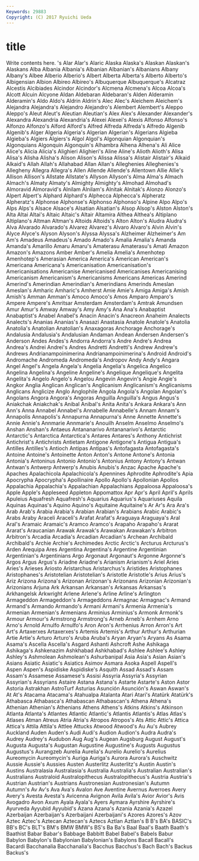 ```yaml
---
Keywords: 29883 
Copyright: (C) 2017 Ryuichi Ueda
---
```


# title

Write contents here.
's Alar Alar's Alaric
Alaska Alaska's Alaskan Alaskan's Alaskans Alba Albania Albania's Albanian Albanian's
Albanians Albany Albany's Albee Alberio Alberio's Albert Alberta Alberta's Alberto
Alberto's Albigensian Albion Albireo Albireo's Albuquerque Albuquerque's Alcatraz Alcestis Alcibiades
Alcindor Alcindor's Alcmena Alcmena's Alcoa Alcoa's Alcott Alcuin Alcyone Aldan
Aldebaran Aldebaran's Alden Alderamin Alderamin's Aldo Aldo's Aldrin Aldrin's Alec
Alec's Aleichem Aleichem's Alejandra Alejandra's Alejandro Alejandro's Alembert Alembert's Aleppo
Aleppo's Aleut Aleut's Aleutian Aleutian's Alex Alex's Alexander Alexander's Alexandra
Alexandria Alexandria's Alexei Alexei's Alexis Alfonso Alfonso's Alfonzo Alfonzo's Alford
Alford's Alfred Alfreda Alfreda's Alfredo Algenib Algenib's Alger Algeria Algeria's
Algerian Algerian's Algerians Algieba Algieba's Algiers Algiers's Algol Algol's Algonquian
Algonquian's Algonquians Algonquin Algonquin's Alhambra Alhena Alhena's Ali Alice Alice's
Alicia Alicia's Alighieri Alighieri's Aline Aline's Alioth Alioth's Alisa Alisa's
Alisha Alisha's Alison Alison's Alissa Alissa's Alistair Alistair's Alkaid Alkaid's
Allah Allah's Allahabad Allan Allan's Alleghenies Alleghenies's Allegheny Allegra Allegra's
Allen Allende Allende's Allentown Allie Allie's Allison Allison's Allstate Allstate's
Allyson Allyson's Alma Alma's Almach Almach's Almaty Almaty's Almighty Almighty's
Almohad Almohad's Almoravid Almoravid's Alnilam Alnilam's Alnitak Alnitak's Alonzo Alonzo's
Alpert Alpert's Alphard Alphard's Alphecca Alphecca's Alpheratz Alpheratz's Alphonse Alphonse's
Alphonso Alphonso's Alpine Alpo Alpo's Alps Alps's Alsace Alsace's Alsatian
Alsatian's Alsop Alsop's Alston Alston's Alta Altai Altai's Altaic Altaic's
Altair Altamira Althea Althea's Altiplano Altiplano's Altman Altman's Altoids Altoids's
Alton Alton's Aludra Aludra's Alva Alvarado Alvarado's Alvarez Alvarez's Alvaro
Alvaro's Alvin Alvin's Alyce Alyce's Alyson Alyson's Alyssa Alyssa's Alzheimer
Alzheimer's Am Am's Amadeus Amadeus's Amado Amado's Amalia Amalia's Amanda
Amanda's Amarillo Amaru Amaru's Amaterasu Amaterasu's Amati Amazon Amazon's Amazons
Amber Amber's Amelia Amelia's Amenhotep Amenhotep's Amerasian America America's American
American's Americana Americana's Americanisation Americanisation's Americanisations Americanise Americanised Americanises Americanising
Americanism Americanism's Americanisms Americans Americas Amerind Amerind's Amerindian Amerindian's Amerindians
Amerinds Ameslan Ameslan's Amharic Amharic's Amherst Amie Amie's Amiga Amiga's
Amish Amish's Amman Amman's Amoco Amoco's Amos Amparo Amparo's Ampere
Ampere's Amritsar Amsterdam Amsterdam's Amtrak Amundsen Amur Amur's Amway Amway's
Amy Amy's Ana Ana's Anabaptist Anabaptist's Anabel Anabel's Anacin Anacin's
Anacreon Anaheim Analects Analects's Ananias Ananias's Anasazi Anastasia Anatole Anatole's
Anatolia Anatolia's Anatolian Anatolian's Anaxagoras Anchorage Anchorage's Andalusia Andalusia's Andalusian
Andaman Andean Andersen Andersen's Anderson Andes Andes's Andorra Andorra's Andre
Andre's Andrea Andrea's Andrei Andrei's Andres Andretti Andretti's Andrew Andrew's
Andrews Andrianampoinimerina Andrianampoinimerina's Android Android's Andromache Andromeda Andromeda's Andropov Andy
Andy's Angara Angel Angel's Angela Angela's Angelia Angelia's Angelica Angelico
Angelina Angelina's Angeline Angeline's Angelique Angelique's Angelita Angelita's Angelo Angelo's
Angelou Angevin Angevin's Angie Angie's Angkor Anglia Anglican Anglican's Anglicanism
Anglicanism's Anglicanisms Anglicans Anglicize Anglo Anglophile Angola Angola's Angolan Angolan's
Angolans Angora Angora's Angoras Anguilla Anguilla's Angus Angus's Aniakchak Aniakchak's
Anibal Anibal's Anita Anita's Ankara Ankara's Ann Ann's Anna Annabel
Annabel's Annabelle Annabelle's Annam Annam's Annapolis Annapolis's Annapurna Annapurna's Anne
Annette Annette's Annie Annie's Annmarie Annmarie's Anouilh Anselm Anselmo Anselmo's
Anshan Anshan's Antaeus Antananarivo Antananarivo's Antarctic Antarctic's Antarctica Antarctica's Antares
Antares's Anthony Antichrist Antichrist's Antichrists Antietam Antigone Antigone's Antigua Antigua's
Antilles Antilles's Antioch Antipas Antipas's Antofagasta Antofagasta's Antoine Antoine's Antoinette
Anton Anton's Antone Antone's Antonia Antonia's Antoninus Antonio Antonio's Antonius
Antony Antony's Antwan Antwan's Antwerp Antwerp's Anubis Anubis's Anzac Apache
Apache's Apaches Apalachicola Apalachicola's Apennines Aphrodite Aphrodite's Apia Apocrypha Apocrypha's
Apollinaire Apollo Apollo's Apollonian Apollos Appalachia Appalachia's Appalachian Appalachians Appaloosa
Appaloosa's Apple Apple's Appleseed Appleton Appomattox Apr Apr's April April's
Aprils Apuleius Aquafresh Aquafresh's Aquarius Aquarius's Aquariuses Aquila Aquinas Aquinas's
Aquino Aquino's Aquitaine Aquitaine's Ar Ar's Ara Ara's Arab Arab's
Arabia Arabia's Arabian Arabian's Arabians Arabic Arabic's Arabs Araby Araceli
Araceli's Arafat Arafat's Araguaya Araguaya's Aral Aral's Aramaic Aramaic's Aramco
Aramco's Arapaho Arapaho's Ararat Ararat's Araucanian Arawak Arawak's Arawakan Arawakan's
Arbitron Arbitron's Arcadia Arcadia's Arcadian Arcadian's Archean Archibald Archibald's Archie
Archie's Archimedes Arctic Arctic's Arcturus Arcturus's Arden Arequipa Ares Argentina
Argentina's Argentine Argentinian Argentinian's Argentinians Argo Argonaut Argonaut's Argonne Argonne's
Argos Argus Argus's Ariadne Ariadne's Arianism Arianism's Ariel Aries Aries's
Arieses Ariosto Aristarchus Aristarchus's Aristides Aristophanes Aristophanes's Aristotelian Aristotelian's Aristotle
Aristotle's Arius Arius's Ariz Arizona Arizona's Arizonan Arizonan's Arizonans Arizonian
Arizonian's Arizonians Arjuna Ark Arkansan Arkansan's Arkansas Arkansas's Arkhangelsk Arkwright
Arlene Arlene's Arline Arline's Arlington Armageddon Armageddon's Armageddons Armagnac Armagnac's
Armand Armand's Armando Armando's Armani Armani's Armenia Armenia's Armenian Armenian's
Armenians Arminius Arminius's Armonk Armonk's Armour Armour's Armstrong Armstrong's Arneb
Arneb's Arnhem Arno Arno's Arnold Arnulfo Arnulfo's Aron Aron's Arrhenius
Arron Arron's Art Art's Artaxerxes Artaxerxes's Artemis Artemis's Arthur Arthur's
Arthurian Artie Artie's Arturo Arturo's Aruba Aruba's Aryan Aryan's Aryans
As Asama Asama's Ascella Ascella's Asgard Ashanti Ashcroft Ashe Ashikaga
Ashikaga's Ashkenazim Ashkhabad Ashkhabad's Ashlee Ashlee's Ashley Ashley's Ashmolean Ashmolean's
Ashurbanipal Asia Asia's Asian Asian's Asians Asiatic Asiatic's Asiatics Asimov
Asmara Asoka Aspell Aspell's Aspen Aspen's Aspidiske Aspidiske's Asquith Assad
Assad's Assam Assam's Assamese Assamese's Assisi Assyria Assyria's Assyrian Assyrian's
Assyrians Astaire Astana Astana's Astarte Astarte's Aston Astor Astoria Astrakhan
AstroTurf Asturias Asunción Asunción's Aswan Aswan's At At's Atacama Atacama's
Atahualpa Atalanta Atari Atari's Atatürk Atatürk's Athabasca Athabasca's Athabascan Athabascan's
Athena Athena's Athenian Athenian's Athenians Athens Athens's Atkins Atkins's Atkinson
Atlanta Atlanta's Atlantes Atlantic Atlantic's Atlantis Atlantis's Atlas Atlas's Atlases
Atman Atreus Atria Atria's Atropos Atropos's Ats Attic Attic's Attica
Attica's Attila Attila's Attlee Attucks Atwood Atwood's Au Au's Aubrey
Auckland Auden Auden's Audi Audi's Audion Audion's Audra Audra's Audrey
Audrey's Audubon Aug Aug's Augean Augsburg August August's Augusta Augusta's
Augustan Augustine Augustine's Augusts Augustus Augustus's Aurangzeb Aurelia Aurelia's Aurelio
Aurelio's Aurelius Aureomycin Aureomycin's Auriga Auriga's Aurora Aurora's Auschwitz Aussie
Aussie's Aussies Austen Austerlitz Austerlitz's Austin Austin's Austins Australasia Australasia's
Australia Australia's Australian Australian's Australians Australoid Australopithecus Australopithecus's Austria Austria's
Austrian Austrian's Austrians Austronesian Austronesian's Autumn Autumn's Av Av's Ava
Ava's Avalon Ave Aventine Avernus Averroes Avery Avery's Avesta Avesta's
Avicenna Avignon Avila Avila's Avior Avior's Avis Avogadro Avon Axum
Ayala Ayala's Ayers Aymara Ayrshire Ayrshire's Ayurveda Ayyubid Ayyubid's Azana
Azana's Azania Azania's Azazel Azerbaijan Azerbaijan's Azerbaijani Azerbaijani's Azores Azores's
Azov Aztec Aztec's Aztecan Aztecan's Aztecs Aztlan Aztlan's B B's
BA's BASIC's BB's BC's BLT's BM's BMW BMW's BS's Ba
Ba's Baal Baal's Baath Baath's Baathist Babar Babar's Babbage Babbitt
Babel Babel's Babels Babur Babylon Babylon's Babylonian Babylonian's Babylons Bacall
Bacall's Bacardi Bacchanalia Bacchanalia's Bacchus Bacchus's Bach Bach's Backus Backus's
